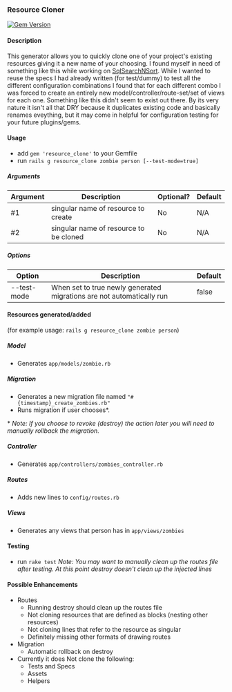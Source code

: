 ### Resource Cloner ###

[![Gem Version](https://badge.fury.io/rb/resource_cloner.svg)](http://badge.fury.io/rb/resource_cloner)

#### Description ####
This generator allows you to quickly clone one of your project's existing resources giving it a new name of your choosing. I found myself in need of something like this while working on [SqlSearchNSort](https://github.com/jomalley2112/sql_search_n_sort). While I wanted to reuse the specs I had already written (for test/dummy) to test all the different configuration combinations I found that for each different combo I was forced to create an entirely new model/controller/route-set/set of views for each one. Something like this didn't seem to exist out there. By its very nature it isn't all that DRY because it duplicates existing code and basically renames eveything, but it may come in helpful for configuration testing for your future plugins/gems.

#### Usage ####
- add `gem 'resource_clone'` to your Gemfile
- run `rails g resource_clone zombie person [--test-mode=true]`

##### Arguments #####
| Argument | Description                            | Optional? | Default |
| -------  | -------------------------------------- | --------- | ------- |
| #1       | singular name of resource to create    | No        | N/A     |
| #2       | singular name of resource to be cloned | No        | N/A     |

##### Options #####
| Option       | Description                                                           | Default |
| ------------ | --------------------------------------------------------------------- | ------- |
| --test-mode  | When set to true newly generated migrations are not automatically run | false   |


#### Resources generated/added ####
(for example usage:  `rails g resource_clone zombie person`)

##### Model #####
- Generates `app/models/zombie.rb`

##### Migration #####
- Generates a new migration file named `"#{timestamp}_create_zombies.rb"`
- Runs migration if user chooses\*. 

\* _Note: If you choose to revoke (destroy) the action later you will need to manually rollback the migration._

##### Controller #####
- Generates `app/controllers/zombies_controller.rb`

##### Routes #####
- Adds new lines to `config/routes.rb`

##### Views #####
- Generates any views that person has in `app/views/zombies`

#### Testing ####
- run `rake test`
_Note: You may want to manually clean up the routes file after testing. At this point destroy doesn't clean up the injected lines_

#### Possible Enhancements ####
- Routes
	- Running destroy should clean up the routes file
	- Not cloning resources that are defined as blocks (nesting other resources)
	- Not cloning lines that refer to the resource as singular
	- Definitely missing other formats of drawing routes
- Migration
	- Automatic rollback on destroy
- Currently it does Not clone the following:
	- Tests and Specs
	- Assets
	- Helpers
